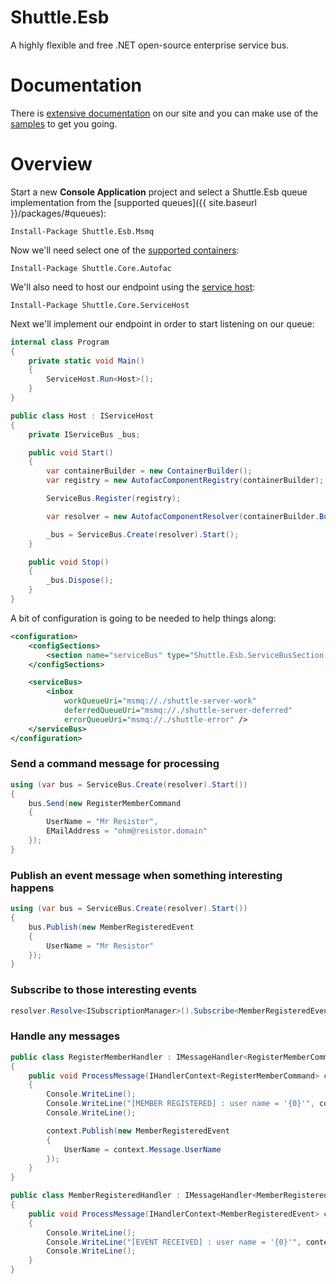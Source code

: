 # Shuttle.Esb

A highly flexible and free .NET open-source enterprise service bus.

# Documentation 

There is [extensive documentation](http://shuttle.github.io/shuttle-esb/) on our site and you can make use of the [samples](https://github.com/Shuttle/Shuttle.Esb.Samples) to get you going.

# Overview

Start a new **Console Application** project and select a Shuttle.Esb queue implementation from the [supported queues]({{ site.baseurl }}/packages/#queues):

<div class="nuget-badge">
	<p>
		<code>Install-Package Shuttle.Esb.Msmq</code>
	</p>
</div>

Now we'll need select one of the [supported containers](http://shuttle.github.io/shuttle-core/overview-container/#Supported):

<div class="nuget-badge">
	<p>
		<code>Install-Package Shuttle.Core.Autofac</code>
	</p>
</div>

We'll also need to host our endpoint using the [service host](http://shuttle.github.io/shuttle-core/overview-service-host/):

<div class="nuget-badge">
	<p>
		<code>Install-Package Shuttle.Core.ServiceHost</code>
	</p>
</div>

Next we'll implement our endpoint in order to start listening on our queue:

``` c#
internal class Program
{
	private static void Main()
	{
		ServiceHost.Run<Host>();
	}
}

public class Host : IServiceHost
{
	private IServiceBus _bus;

	public void Start()
	{
		var containerBuilder = new ContainerBuilder();
		var registry = new AutofacComponentRegistry(containerBuilder);

		ServiceBus.Register(registry);

		var resolver = new AutofacComponentResolver(containerBuilder.Build());

		_bus = ServiceBus.Create(resolver).Start();
	}

	public void Stop()
	{
		_bus.Dispose();
	}
}
```

A bit of configuration is going to be needed to help things along:

``` xml
<configuration>
	<configSections>
		<section name="serviceBus" type="Shuttle.Esb.ServiceBusSection, Shuttle.Esb"/>
	</configSections>

	<serviceBus>
		<inbox 
			workQueueUri="msmq://./shuttle-server-work" 
			deferredQueueUri="msmq://./shuttle-server-deferred" 
			errorQueueUri="msmq://./shuttle-error" />
	</serviceBus>
</configuration>
```

### Send a command message for processing

``` c#
using (var bus = ServiceBus.Create(resolver).Start())
{
	bus.Send(new RegisterMemberCommand
	{
		UserName = "Mr Resistor",
		EMailAddress = "ohm@resistor.domain"
	});
}
```

### Publish an event message when something interesting happens

``` c#
using (var bus = ServiceBus.Create(resolver).Start())
{
	bus.Publish(new MemberRegisteredEvent
	{
		UserName = "Mr Resistor"
	});
}
```

### Subscribe to those interesting events

``` c#
resolver.Resolve<ISubscriptionManager>().Subscribe<MemberRegisteredEvent>();
```

### Handle any messages

``` c#
public class RegisterMemberHandler : IMessageHandler<RegisterMemberCommand>
{
	public void ProcessMessage(IHandlerContext<RegisterMemberCommand> context)
	{
		Console.WriteLine();
		Console.WriteLine("[MEMBER REGISTERED] : user name = '{0}'", context.Message.UserName);
		Console.WriteLine();

		context.Publish(new MemberRegisteredEvent
		{
			UserName = context.Message.UserName
		});
	}
}
```

``` c#
public class MemberRegisteredHandler : IMessageHandler<MemberRegisteredEvent>
{
	public void ProcessMessage(IHandlerContext<MemberRegisteredEvent> context)
	{
		Console.WriteLine();
		Console.WriteLine("[EVENT RECEIVED] : user name = '{0}'", context.Message.UserName);
		Console.WriteLine();
	}
}
```
